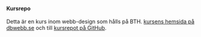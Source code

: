 #### Kursrepo

Detta är en kurs inom webb-design som hålls på BTH. [kursens hemsida på dbwebb.se](https://dbwebb.se/kurser/design-v2) och till [kursrepot på GitHub](https://github.com/dbwebb-se/design).
